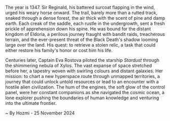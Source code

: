 
The year is 1347.  Sir Reginald, his battered surcoat flapping in the wind, urged his weary horse onward.  The trail, barely more than a rutted track, snaked through a dense forest, the air thick with the scent of pine and damp earth.  Each creak of the saddle, each rustle in the undergrowth, sent a fresh prickle of apprehension down his spine.  He was bound for the distant kingdom of Eldoria, a perilous journey fraught with bandit raids, treacherous terrain, and the ever-present threat of the Black Death's shadow looming large over the land.  His quest: to retrieve a stolen relic, a task that could either restore his family's honor or cost him his life.

Centuries later, Captain Eva Rostova piloted the starship *Stardust* through the shimmering nebula of Xylos.  The vast expanse of space stretched before her, a tapestry woven with swirling colours and distant galaxies.  Her mission: to chart a new hyperspace route through unmapped territories, a journey that could unlock untold resources or lead to an encounter with a hostile alien civilization.  The hum of the engines, the soft glow of the control panel, were her constant companions as she navigated the cosmic ocean,  a lone explorer pushing the boundaries of human knowledge and venturing into the ultimate frontier.

~ By Hozmi - 25 November 2024
